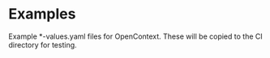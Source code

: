 # Examples

Example *-values.yaml files for OpenContext. These will be copied to the CI directory for testing.

